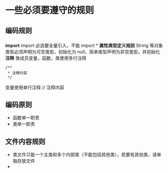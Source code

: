 # 一些必须要遵守的规则

## 编码规则

### 
**import** 
import 必选要全量引入，不能 import *
**属性类型定义规则** 
String 等对象类型必须声明为可空类型，初始化为 null，简单类型声明为非空类型，并初始化
**注释**
类成员变量，函数，类使用多行注释
```
/**
 * 注释内容
 */
```
变量使用单行注释
// 注释内容

## 编码原则
- 函数单一职责
- 类单一职责

## 文件内容规则
- 类文件只能一个主类和多个内部类（不能包括其他类），若要有其他类，请单独存放文件
- 